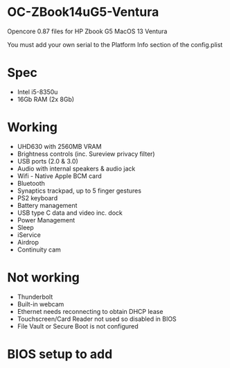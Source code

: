 # OC-ZBook14uG5-Ventura
Opencore 0.87 files for HP Zbook G5 MacOS 13 Ventura

You must add your own serial to the Platform Info section of the config.plist

# Spec
- Intel i5-8350u
- 16Gb RAM (2x 8Gb)



# Working

- UHD630 with 2560MB VRAM
- Brightness controls (inc. Sureview privacy filter)
- USB ports (2.0 & 3.0)
- Audio with internal speakers & audio jack
- Wifi - Native Apple BCM card
- Bluetooth
- Synaptics trackpad, up to 5 finger gestures
- PS2 keyboard
- Battery management
- USB type C data and video inc. dock
- Power Management
- Sleep
- iService
- Airdrop
- Continuity cam

# Not working

- Thunderbolt
- Built-in webcam
- Ethernet needs reconnecting to obtain DHCP lease
- Touchscreen/Card Reader not used so disabled in BIOS
- File Vault or Secure Boot is not configured

# BIOS setup to add
